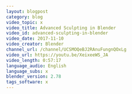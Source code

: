 ```yaml
---
layout: blogpost
category: blog
video_topic: x
video_title: Advanced Sculpting in Blender
video_id: advanced-sculpting-in-blender
video_date: 2017-11-10
video_creator: Blender
channel_url: /channel/UCSMOQeBJ2RAnuFungnQOxLg
video_url: https://youtu.be/XeixeeWS_JA
video_length: 0:57:17
language_audio: English
language_subs: x
blender_version: 2.78
tags_software: x
---
```

